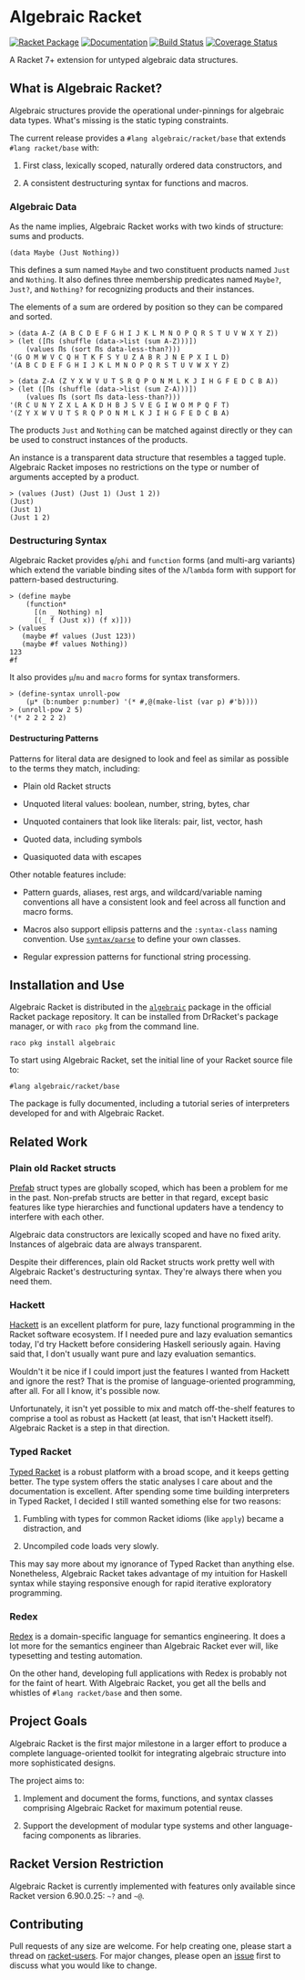 # Algebraic Racket
[![Racket Package](https://img.shields.io/badge/raco%20pkg-algebraic-red.svg)](https://pkgd.racket-lang.org/pkgn/package/algebraic)
[![Documentation](https://img.shields.io/badge/read-docs-blue.svg)](http://docs.racket-lang.org/algebraic/)
[![Build Status](https://travis-ci.org/dedbox/racket-algebraic.svg?branch=master)](https://travis-ci.org/dedbox/racket-algebraic)
[![Coverage Status](https://coveralls.io/repos/github/dedbox/racket-algebraic/badge.svg?branch=master)](https://coveralls.io/github/dedbox/racket-algebraic?branch=master)

A Racket 7+ extension for untyped algebraic data structures.

## What is Algebraic Racket?

Algebraic structures provide the operational under-pinnings for algebraic
data types. What's missing is the static typing constraints.

The current release provides a `#lang algebraic/racket/base` that extends
`#lang racket/base` with:

  1. First class, lexically scoped, naturally ordered data constructors,
     and

  2. A consistent destructuring syntax for functions and macros.

### Algebraic Data

As the name implies, Algebraic Racket works with two kinds of structure:
sums and products.

```
(data Maybe (Just Nothing))
```

This defines a sum named `Maybe` and two constituent products named `Just`
and `Nothing`. It also defines three membership predicates named `Maybe?`,
`Just?`, and `Nothing?` for recognizing products and their instances.

The elements of a sum are ordered by position so they can be compared and
sorted.

```
> (data A-Z (A B C D E F G H I J K L M N O P Q R S T U V W X Y Z))
> (let ([Πs (shuffle (data->list (sum A-Z)))])
    (values Πs (sort Πs data-less-than?)))
'(G O M W V C Q H T K F S Y U Z A B R J N E P X I L D)
'(A B C D E F G H I J K L M N O P Q R S T U V W X Y Z)
```

```
> (data Z-A (Z Y X W V U T S R Q P O N M L K J I H G F E D C B A))
> (let ([Πs (shuffle (data->list (sum Z-A)))])
    (values Πs (sort Πs data-less-than?)))
'(R C U N Y Z X L A K D H B J S V E G I W O M P Q F T)
'(Z Y X W V U T S R Q P O N M L K J I H G F E D C B A)
```

The products `Just` and `Nothing` can be matched against directly or they
can be used to construct instances of the products.

An instance is a transparent data structure that resembles a tagged tuple.
Algebraic Racket imposes no restrictions on the type or number of
arguments accepted by a product.

```
> (values (Just) (Just 1) (Just 1 2))
(Just)
(Just 1)
(Just 1 2)
```

### Destructuring Syntax

Algebraic Racket provides `φ`/`phi` and `function` forms (and multi-arg
variants) which extend the variable binding sites of the `λ`/`lambda` form
with support for pattern-based destructuring.

```
> (define maybe
    (function*
      [(n _ Nothing) n]
      [(_ f (Just x)) (f x)]))
> (values
   (maybe #f values (Just 123))
   (maybe #f values Nothing))
123
#f
```

It also provides `μ`/`mu` and `macro` forms for syntax transformers.

```
> (define-syntax unroll-pow
    (μ* (b:number p:number) '(* #,@(make-list (var p) #'b))))
> (unroll-pow 2 5)
'(* 2 2 2 2 2)
```

#### Destructuring Patterns

Patterns for literal data are designed to look and feel as similar as
possible to the terms they match, including:

- Plain old Racket structs

- Unquoted literal values: boolean, number, string, bytes, char

- Unquoted containers that look like literals: pair, list, vector, hash

- Quoted data, including symbols

- Quasiquoted data with escapes

Other notable features include:

- Pattern guards, aliases, rest args, and wildcard/variable naming
  conventions all have a consistent look and feel across all function and
  macro forms.

- Macros also support ellipsis patterns and the `:syntax-class` naming
  convention. Use
  [`syntax/parse`](https://docs.racket-lang.org/syntax/stxparse.html?q=syntax%2Fparse)
  to define your own classes.

- Regular expression patterns for functional string processing.

## Installation and Use

Algebraic Racket is distributed in the
[`algebraic`](https://pkgd.racket-lang.org/pkgn/package/algebraic) package
in the official Racket package repository. It can be installed from
DrRacket's package manager, or with `raco pkg` from the command line.

```
raco pkg install algebraic
```

To start using Algebraic Racket, set the initial line of your Racket
source file to:

```
#lang algebraic/racket/base
```

The package is fully documented, including a tutorial series of
interpreters developed for and with Algebraic Racket.

## Related Work

### Plain old Racket structs

[Prefab](https://docs.racket-lang.org/reference/structures.html?q=prefab#%28tech._prefab%29)
struct types are globally scoped, which has been a problem for me in the
past. Non-prefab structs are better in that regard, except basic features
like type hierarchies and functional updaters have a tendency to interfere
with each other.

Algebraic data constructors are lexically scoped and have no fixed arity.
Instances of algebraic data are always transparent.

Despite their differences, plain old Racket structs work pretty well with
Algebraic Racket's destructuring syntax. They're always there when you
need them.

### Hackett

[Hackett](https://docs.racket-lang.org/hackett/index.html) is an excellent
platform for pure, lazy functional programming in the Racket software
ecosystem. If I needed pure and lazy evaluation semantics today, I'd try
Hackett before considering Haskell seriously again. Having said that, I
don't usually want pure and lazy evaluation semantics.

Wouldn't it be nice if I could import just the features I wanted from
Hackett and ignore the rest? That is the promise of language-oriented
programming, after all. For all I know, it's possible now.

Unfortunately, it isn't yet possible to mix and match off-the-shelf
features to comprise a tool as robust as Hackett (at least, that isn't
Hackett itself). Algebraic Racket is a step in that direction.

### Typed Racket

[Typed Racket](https://docs.racket-lang.org/ts-guide/index.html) is a
robust platform with a broad scope, and it keeps getting better. The type
system offers the static analyses I care about and the documentation is
excellent. After spending some time building interpreters in Typed Racket,
I decided I still wanted something else for two reasons:

1. Fumbling with types for common Racket idioms (like `apply`) became a
   distraction, and

2. Uncompiled code loads very slowly.

This may say more about my ignorance of Typed Racket than anything else.
Nonetheless, Algebraic Racket takes advantage of my intuition for Haskell
syntax while staying responsive enough for rapid iterative exploratory
programming.

### Redex

[Redex](https://docs.racket-lang.org/redex/index.html) is a
domain-specific language for semantics engineering. It does a lot more for
the semantics engineer than Algebraic Racket ever will, like typesetting
and testing automation.

On the other hand, developing full applications with Redex is probably not
for the faint of heart. With Algebraic Racket, you get all the bells and
whistles of `#lang racket/base` and then some.

## Project Goals

Algebraic Racket is the first major milestone in a larger effort to
produce a complete language-oriented toolkit for integrating algebraic
structure into more sophisticated designs.

The project aims to:

1. Implement and document the forms, functions, and syntax classes
   comprising Algebraic Racket for maximum potential reuse.

2. Support the development of modular type systems and other
   language-facing components as libraries.

## Racket Version Restriction

Algebraic Racket is currently implemented with features only available
since Racket version 6.90.0.25: `~?` and `~@`.

## Contributing

Pull requests of any size are welcome. For help creating one, please start
a thread on
[racket-users](https://groups.google.com/forum/#!forum/racket-users). For
major changes, please open an
[issue](https://github.com/dedbox/racket-algebraic/issues) first to
discuss what you would like to change.

